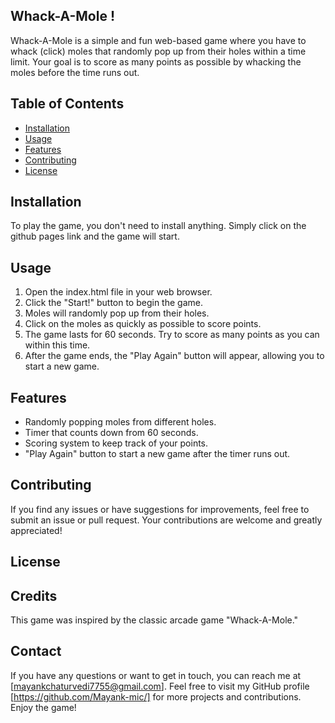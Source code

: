 ## Whack-A-Mole !
Whack-A-Mole is a simple and fun web-based game where you have to whack (click) moles that randomly pop up from their holes within a time limit. Your goal is to score as many points as possible by whacking the moles before the time runs out.

## Table of Contents

- [Installation](#installation)
- [Usage](#usage)
- [Features](#features)
- [Contributing](#contributing)
- [License](#license)

## Installation

To play the game, you don't need to install anything. Simply click on the github pages link and the game will start.

## Usage

1. Open the index.html file in your web browser.
2. Click the "Start!" button to begin the game.
3. Moles will randomly pop up from their holes.
4. Click on the moles as quickly as possible to score points.
5. The game lasts for 60 seconds. Try to score as many points as you can within this time.
6. After the game ends, the "Play Again" button will appear, allowing you to start a new game.

## Features

- Randomly popping moles from different holes.
- Timer that counts down from 60 seconds.
- Scoring system to keep track of your points.
- "Play Again" button to start a new game after the timer runs out.

## Contributing

If you find any issues or have suggestions for improvements, feel free to submit an issue or pull request. Your contributions are welcome and greatly appreciated!

## License

## Credits

This game was inspired by the classic arcade game "Whack-A-Mole."

## Contact

If you have any questions or want to get in touch, you can reach me at [mayankchaturvedi7755@gmail.com]. Feel free to visit my GitHub profile [https://github.com/Mayank-mic/] for more projects and contributions. Enjoy the game!
